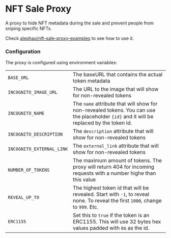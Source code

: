 # NFT Sale Proxy

A proxy to hide NFT metadata during the sale and prevent people from sniping specific NFTs.

Check [alephao/nft-sale-proxy-examples](https://github.com/alephao/nft-sale-proxy-examples) to see how to use it.

### Configuration

The proxy is configured using environment variables:

|||
|-|-|
| `BASE_URL` | The baseURL that contains the actual token metadata |
| `INCOGNITO_IMAGE_URL` | The URL to the image that will show for non-revealed tokens |
| `INCOGNITO_NAME` | The `name` attribute that will show for non-revealed tokens. You can use the placeholder `{id}` and it will be replaced by the token id. |
| `INCOGNITO_DESCRIPTION` | The `description` attribute that will show for non-revealed tokens |
| `INCOGNITO_EXTERNAL_LINK` | The `external_link` attribute that will show for non-revealed tokens |
| `NUMBER_OF_TOKENS` | The maximum amount of tokens. The proxy will return 404 for incoming requests with a number highe than this value |
| `REVEAL_UP_TO` | The highest token id that will be revealed. Start with `-1`, to reveal none. To reveal the first `1000`, change to `999`. Etc. |
| `ERC1155` | Set this to `true` if the token is an ERC1155. This will use 32 bytes hex values padded with `0`s as the id. |